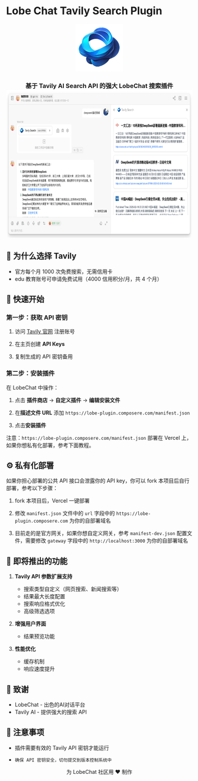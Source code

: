 # Lobe Chat Tavily Search Plugin

<p align="center">
  <img src="./public/logo.png" height="128" alt="Lobe Chat Tavily Search Plugin Logo">
</p>

<h3 align="center">
  基于 Tavily AI Search API 的强大 LobeChat 搜索插件
  <img src="./public/example.png" height="400" alt="Lobe Chat Tavily Search Plugin Use example">
</h3>

## 🌟 为什么选择 Tavily

- 官方每个月 1000 次免费搜索，无需信用卡
- edu 教育账号可申请免费试用（4000 信用积分/月，共 4 个月）

## 🚀 快速开始

### 第一步：获取 API 密钥

1. 访问 [Tavily 官网](https://tavily.com/) 注册账号

2. 在主页创建 **API Keys**

3. 复制生成的 API 密钥备用

### 第二步：安装插件

在 LobeChat 中操作：

1. 点击 **插件商店** -> **自定义插件** -> **编辑安装文件**

2. 在**描述文件 URL** 添加 `https://lobe-plugin.composere.com/manifest.json`

3. 点击**安装插件**

注意：`https://lobe-plugin.composere.com/manifest.json` 部署在 Vercel 上，如果你想私有化部署，参考下面教程。

## ⚙️ 私有化部署

如果你担心部署的公共 API 接口会泄露你的 API key，你可以 fork 本项目后自行部署，参考以下步骤：

1. fork 本项目后，Vercel 一键部署

2. 修改 `manifest.json` 文件中的 `url` 字段中的 `https://lobe-plugin.composere.com` 为你的自部署域名

3. 目前走的是官方网关，如果你想自定义网关，参考 `manifest-dev.json` 配置文件，需要修改 `gateway` 字段中的 `http://localhost:3000` 为你的自部署域名

## 🎨 即将推出的功能

1. **Tavily API 参数扩展支持**
   - 搜索类型自定义（网页搜索、新闻搜索等）
   - 结果最大长度配置
   - 搜索响应格式优化
   - 高级筛选选项

2. **增强用户界面**
   - 结果预览功能

3. **性能优化**
   - 缓存机制
   - 响应速度提升

## 🙏 致谢

- LobeChat - 出色的AI对话平台
- Tavily AI - 提供强大的搜索 API

## 📝 注意事项

- 插件需要有效的 Tavily API 密钥才能运行

- `确保 API 密钥安全，切勿提交到版本控制系统中`
  
<p align="center">为 LobeChat 社区用 ❤️ 制作</p>
